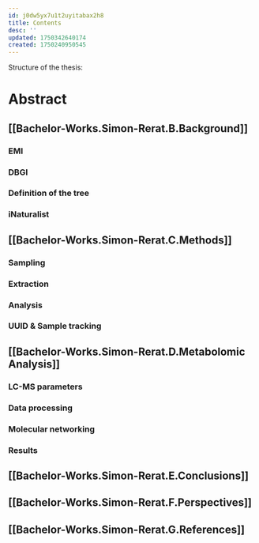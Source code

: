 ```yaml
---
id: j0dw5yx7u1t2uyitabax2h8
title: Contents
desc: ''
updated: 1750342640174
created: 1750240950545
---
```

Structure of the thesis:
# Abstract

## [[Bachelor-Works.Simon-Rerat.B.Background]]
### EMI
### DBGI
### Definition of the tree
### iNaturalist

## [[Bachelor-Works.Simon-Rerat.C.Methods]]
### Sampling
### Extraction
### Analysis
### UUID & Sample tracking

## [[Bachelor-Works.Simon-Rerat.D.Metabolomic Analysis]]
### LC-MS parameters
### Data processing 
### Molecular networking
### Results

## [[Bachelor-Works.Simon-Rerat.E.Conclusions]]
## [[Bachelor-Works.Simon-Rerat.F.Perspectives]]
## [[Bachelor-Works.Simon-Rerat.G.References]]
